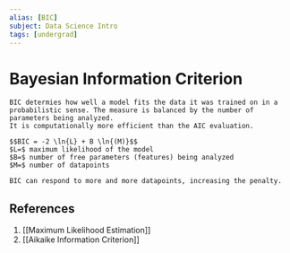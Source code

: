 ```yaml
---
alias: [BIC]
subject: Data Science Intro
tags: [undergrad]
---
```

# Bayesian Information Criterion



```ad-note
BIC determies how well a model fits the data it was trained on in a probabilistic sense. The measure is balanced by the number of parameters being analyzed.
It is computationally more efficient than the AIC evaluation.
```

```ad-math
$$BIC = -2 \ln{L} + B \ln{(M)}$$
$L=$ maximum likelihood of the model
$B=$ number of free parameters (features) being analyzed
$M=$ number of datapoints
```

```ad-info
BIC can respond to more and more datapoints, increasing the penalty.
```

## References
1. [[Maximum Likelihood Estimation]]
2. [[Aikaike Information Criterion]]